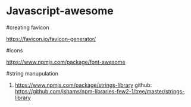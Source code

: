 # Javascript-awesome

#creating favicon

https://favicon.io/favicon-generator/

#icons

https://www.npmjs.com/package/font-awesome

#string manupulation

1. https://www.npmjs.com/package/strings-library github: https://github.com/jshams/npm-libraries-few2-1/tree/master/strings-library




